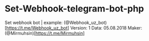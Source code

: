 # Set-Webhook-telegram-bot-php
Set webhook bot | example: (@Webhook_uz_bot)[https://t.me/Webhook_uz_bot]
Version: 1
Data: 05.08.2018
Maker: (@Mirmuhsin)[https://t.me/Mirmuhsin]

